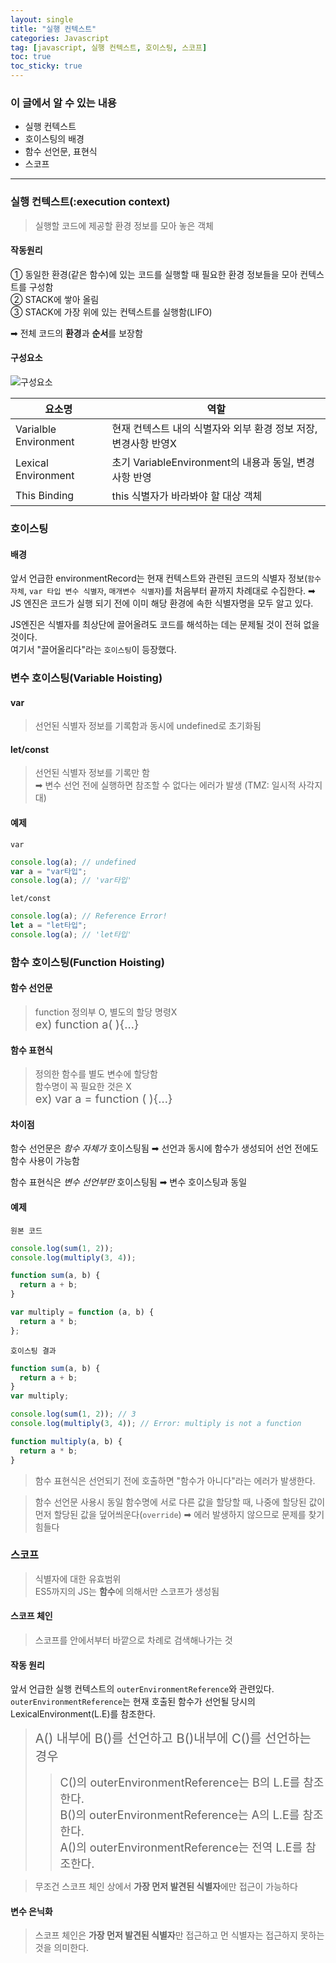 ```yaml
---
layout: single
title: "실행 컨텍스트"
categories: Javascript
tag: [javascript, 실행 컨텍스트, 호이스팅, 스코프]
toc: true
toc_sticky: true
---
```


### 이 글에서 알 수 있는 내용

- 실행 컨텍스트
- 호이스팅의 배경
- 함수 선언문, 표현식
- 스코프

---

### **실행 컨텍스트**(:execution context)

> 실행할 코드에 제공할 환경 정보를 모아 놓은 객체

#### 작동원리

① 동일한 환경(같은 함수)에 있는 코드를 실행할 때 필요한 환경 정보들을 모아 컨텍스트를 구성함  
② STACK에 쌓아 올림  
③ STACK에 가장 위에 있는 컨텍스트를 실행함(LIFO)

➡︎ 전체 코드의 **환경**과 **순서**를 보장함

#### 구성요소

![구성요소](https://user-images.githubusercontent.com/40657327/142833971-dd79cf84-20ab-4f12-a520-d8ce561a6f5f.png)

| 요소명                | 역할                                                            |
| --------------------- | --------------------------------------------------------------- |
| Varialble Environment | 현재 컨텍스트 내의 식별자와 외부 환경 정보 저장, 변경사항 반영X |
| Lexical Environment   | 초기 VariableEnvironment의 내용과 동일, 변경사항 반영           |
| This Binding          | this 식별자가 바라봐야 할 대상 객체                             |

### 호이스팅

#### 배경

앞서 언급한 environmentRecord는 현재 컨텍스트와 관련된 코드의 식별자 정보(`함수 자체`, `var 타입 변수 식별자`, `매개변수 식별자`)를 처음부터 끝까지 차례대로 수집한다. ➡︎ JS 엔진은 코드가 실행 되기 전에 이미 해당 환경에 속한 식별자명을 모두 알고 있다.

JS엔진은 식별자를 최상단에 끌어올려도 코드를 해석하는 데는 문제될 것이 전혀 없을 것이다.  
여기서 "끌어올리다"라는 `호이스팅`이 등장했다.

### 변수 호이스팅(Variable Hoisting)

#### var

> 선언된 식별자 정보를 기록함과 동시에 undefined로 초기화됨

#### let/const

> 선언된 식별자 정보를 기록만 함  
> ➡︎ 변수 선언 전에 실행하면 참조할 수 없다는 에러가 발생 (TMZ: 일시적 사각지대)

#### 예제

`var`

```javascript
console.log(a); // undefined
var a = "var타입";
console.log(a); // 'var타입'
```

`let/const`

```javascript
console.log(a); // Reference Error!
let a = "let타입";
console.log(a); // 'let타입'
```

### 함수 호이스팅(Function Hoisting)

#### 함수 선언문

> function 정의부 O, 별도의 할당 명령X  
> <span style="font-size:18px">ex) function a( ){...}</span>

#### 함수 표현식

> 정의한 함수를 별도 변수에 할당함  
> 함수명이 꼭 필요한 것은 X  
> <span style="font-size:18px">ex) var a = function ( ){...}</span>

#### 차이점

함수 선언문은 _함수 자체가_ 호이스팅됨 ➡︎ 선언과 동시에 함수가 생성되어 선언 전에도 함수 사용이 가능함

함수 표현식은 _변수 선언부만_ 호이스팅됨 ➡︎ 변수 호이스팅과 동일

#### 예제

`원본 코드`

```javascript
console.log(sum(1, 2));
console.log(multiply(3, 4));

function sum(a, b) {
  return a + b;
}

var multiply = function (a, b) {
  return a * b;
};
```

`호이스팅 결과`

```javascript
function sum(a, b) {
  return a + b;
}
var multiply;

console.log(sum(1, 2)); // 3
console.log(multiply(3, 4)); // Error: multiply is not a function

function multiply(a, b) {
  return a * b;
}
```

> 함수 표현식은 선언되기 전에 호출하면 "함수가 아니다"라는 에러가 발생한다.

> 함수 선언문 사용시 동일 함수명에 서로 다른 값을 할당할 때, 나중에 할당된 값이 먼저 할당된 값을 덮어씌운다(`override`)
> ➡︎ 에러 발생하지 않으므로 문제를 찾기 힘들다

### 스코프

> 식별자에 대한 유효범위  
> ES5까지의 JS는 **함수**에 의해서만 스코프가 생성됨

#### 스코프 체인

> 스코프를 안에서부터 바깥으로 차례로 검색해나가는 것

#### 작동 원리

앞서 언급한 실행 컨텍스트의 `outerEnvironmentReference`와 관련있다.  
`outerEnvironmentReference`는 현재 호출된 함수가 선언될 당시의 LexicalEnvironment(L.E)를 참조한다.

> <span style="font-size:20px">A() 내부에 B()를 선언하고 B()내부에 C()를 선언하는 경우 </span>
>
> > <span style="font-size:18px">C()의 outerEnvironmentReference는 B의 L.E를 참조한다.</span>  
> > <span style="font-size:18px">B()의 outerEnvironmentReference는 A의 L.E를 참조한다.</span>  
> > <span style="font-size:18px">A()의 outerEnvironmentReference는 전역 L.E를 참조한다.</span>

> 무조건 스코프 체인 상에서 **가장 먼저 발견된 식별자**에만 접근이 가능하다

#### 변수 은닉화

> 스코프 체인은 **가장 먼저 발견된 식별자**만 접근하고 먼 식별자는 접근하지 못하는 것을 의미한다.
